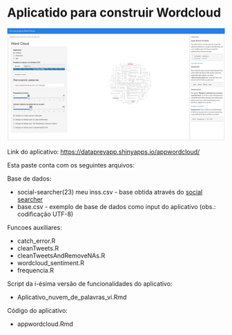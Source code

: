 # Aplicatido para construir Wordcloud

![](https://github.com/Dataprevapp/appwordcloud/blob/master/fig1.png?raw=true)

Link do aplicativo:  https://dataprevapp.shinyapps.io/appwordcloud/

Esta paste conta com os seguintes arquivos:

Base de dados:
 - social-searcher(23) meu inss.csv    - base obtida através do [social searcher](https://www.social-searcher.com/)
 - base.csv                            - exemplo de base de dados como input do aplicativo (obs.: codificação UTF-8)  

Funcoes auxiliares:
 - catch_error.R
 - cleanTweets.R
 - cleanTweetsAndRemoveNAs.R
 - wordcloud_sentiment.R
 - frequencia.R

Script da i-ésima versão de funcionalidades do aplicativo: 
 - Aplicativo_nuvem_de_palavras_vi.Rmd 
  
Código do aplicativo:
 - appwordcloud.Rmd
 
